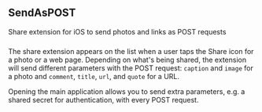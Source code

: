 ## SendAsPOST
Share extension for iOS to send photos and links as POST requests

###
The share extension appears on the list when a user taps the Share icon for a photo or a web page. Depending on what's being shared, the extension will send different parameters with the POST request: `caption` and `image` for a photo and `comment`, `title`, `url`, and `quote` for a URL. 

Opening the main application allows you to send extra parameters, e.g. a shared secret for authentication, with every POST request.


